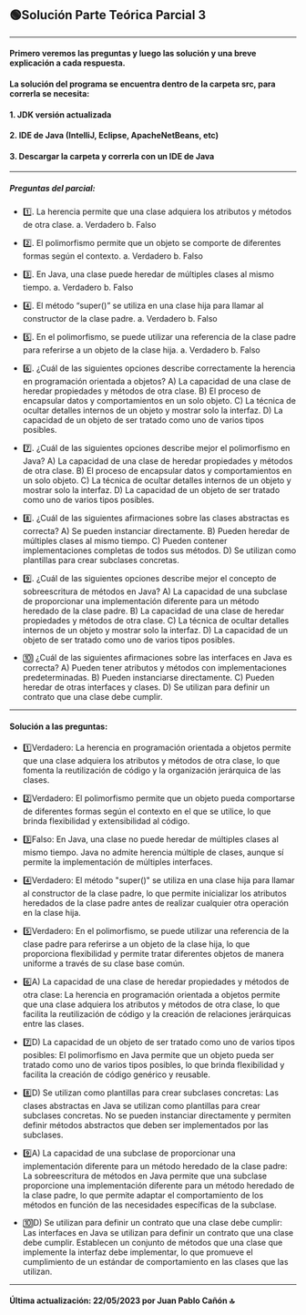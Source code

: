 ## 🟢Solución Parte Teórica Parcial 3
 ---
#### Primero veremos las preguntas y luego las solución y una breve explicación a cada respuesta.
#### La solución del programa se encuentra dentro de la carpeta src, para correrla se necesita:
#### 1. JDK versión actualizada 
#### 2. IDE de Java (IntelliJ, Eclipse, ApacheNetBeans, etc)
#### 3. Descargar la carpeta y correrla con un IDE de Java
---

##### Preguntas del parcial:

- 1️⃣. La herencia permite que una clase adquiera los atributos y métodos de otra clase.
 a. Verdadero
 b. Falso

- 2️⃣. El polimorfismo permite que un objeto se comporte de diferentes formas según el contexto.
 a. Verdadero
 b. Falso

- 3️⃣. En Java, una clase puede heredar de múltiples clases al mismo tiempo.
 a. Verdadero
 b. Falso

- 4️⃣. El método “super()” se utiliza en una clase hija para llamar al constructor de la clase padre.
 a. Verdadero
 b. Falso

- 5️⃣. En el polimorfismo, se puede utilizar una referencia de la clase padre para referirse a un objeto de la clase hija.
 a. Verdadero
 b. Falso

- 6️⃣. ¿Cuál de las siguientes opciones describe correctamente la herencia en programación orientada a objetos?
 A) La capacidad de una clase de heredar propiedades y métodos de otra clase.
 B) El proceso de encapsular datos y comportamientos en un solo objeto.
 C) La técnica de ocultar detalles internos de un objeto y mostrar solo la interfaz.
 D) La capacidad de un objeto de ser tratado como uno de varios tipos posibles.

- 7️⃣. ¿Cuál de las siguientes opciones describe mejor el polimorfismo en Java?
 A) La capacidad de una clase de heredar propiedades y métodos de otra clase.
 B) El proceso de encapsular datos y comportamientos en un solo objeto.
 C) La técnica de ocultar detalles internos de un objeto y mostrar solo la interfaz.
 D) La capacidad de un objeto de ser tratado como uno de varios tipos posibles.

- 8️⃣. ¿Cuál de las siguientes afirmaciones sobre las clases abstractas es correcta?
 A) Se pueden instanciar directamente.
 B) Pueden heredar de múltiples clases al mismo tiempo.
 C) Pueden contener implementaciones completas de todos sus métodos.
 D) Se utilizan como plantillas para crear subclases concretas.

- 9️⃣. ¿Cuál de las siguientes opciones describe mejor el concepto de sobreescritura de métodos en Java?
 A) La capacidad de una subclase de proporcionar una implementación diferente
para un método heredado de la clase padre.
 B) La capacidad de una clase de heredar propiedades y métodos de otra clase.
 C) La técnica de ocultar detalles internos de un objeto y mostrar solo la interfaz.
 D) La capacidad de un objeto de ser tratado como uno de varios tipos posibles.

- 🔟️ ¿Cuál de las siguientes afirmaciones sobre las interfaces en Java es correcta?
 A) Pueden tener atributos y métodos con implementaciones predeterminadas.
 B) Pueden instanciarse directamente.
 C) Pueden heredar de otras interfaces y clases.
 D) Se utilizan para definir un contrato que una clase debe cumplir.
----
#### Solución a las preguntas:

- 1️⃣Verdadero: La herencia en programación orientada a objetos permite que una clase adquiera los atributos y métodos de otra clase, lo que fomenta la reutilización de código y la organización jerárquica de las clases.

- 2️⃣Verdadero: El polimorfismo permite que un objeto pueda comportarse de diferentes formas según el contexto en el que se utilice, lo que brinda flexibilidad y extensibilidad al código.

- 3️⃣Falso: En Java, una clase no puede heredar de múltiples clases al mismo tiempo. Java no admite herencia múltiple de clases, aunque sí permite la implementación de múltiples interfaces.

- 4️⃣Verdadero: El método "super()" se utiliza en una clase hija para llamar al constructor de la clase padre, lo que permite inicializar los atributos heredados de la clase padre antes de realizar cualquier otra operación en la clase hija.

- 5️⃣Verdadero: En el polimorfismo, se puede utilizar una referencia de la clase padre para referirse a un objeto de la clase hija, lo que proporciona flexibilidad y permite tratar diferentes objetos de manera uniforme a través de su clase base común.

- 6️⃣A) La capacidad de una clase de heredar propiedades y métodos de otra clase: La herencia en programación orientada a objetos permite que una clase adquiera los atributos y métodos de otra clase, lo que facilita la reutilización de código y la creación de relaciones jerárquicas entre las clases.

- 7️⃣D) La capacidad de un objeto de ser tratado como uno de varios tipos posibles: El polimorfismo en Java permite que un objeto pueda ser tratado como uno de varios tipos posibles, lo que brinda flexibilidad y facilita la creación de código genérico y reusable.

- 8️⃣D) Se utilizan como plantillas para crear subclases concretas: Las clases abstractas en Java se utilizan como plantillas para crear subclases concretas. No se pueden instanciar directamente y permiten definir métodos abstractos que deben ser implementados por las subclases.

- 9️⃣A) La capacidad de una subclase de proporcionar una implementación diferente para un método heredado de la clase padre: La sobreescritura de métodos en Java permite que una subclase proporcione una implementación diferente para un método heredado de la clase padre, lo que permite adaptar el comportamiento de los métodos en función de las necesidades específicas de la subclase.

- 🔟D) Se utilizan para definir un contrato que una clase debe cumplir: Las interfaces en Java se utilizan para definir un contrato que una clase debe cumplir. Establecen un conjunto de métodos que una clase que implemente la interfaz debe implementar, lo que promueve el cumplimiento de un estándar de comportamiento en las clases que las utilizan.

----

#### Última actualización: 22/05/2023 por Juan Pablo Cañón 🔝
